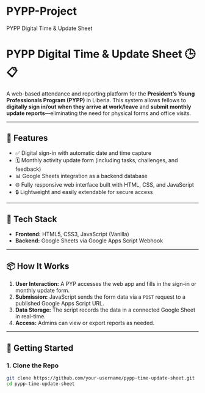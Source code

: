 # PYPP-Project
PYPP Digital Time &amp; Update Sheet
# PYPP Digital Time & Update Sheet 🕒📋

A web-based attendance and reporting platform for the **President’s Young Professionals Program (PYPP)** in Liberia. This system allows fellows to **digitally sign in/out when they arrive at work/leave** and **submit monthly update reports**—eliminating the need for physical forms and office visits.

---

## 🔧 Features

- ✅ Digital sign-in with automatic date and time capture
- 🗓️ Monthly activity update form (including tasks, challenges, and feedback)
- 📊 Google Sheets integration as a backend database
- 🌐 Fully responsive web interface built with HTML, CSS, and JavaScript
- 🔒 Lightweight and easily extendable for secure access

---

## 🧰 Tech Stack

- **Frontend:** HTML5, CSS3, JavaScript (Vanilla)
- **Backend:** Google Sheets via Google Apps Script Webhook

---

## 📦 How It Works

1. **User Interaction:** A PYP accesses the web app and fills in the sign-in or monthly update form.
2. **Submission:** JavaScript sends the form data via a `POST` request to a published Google Apps Script URL.
3. **Data Storage:** The script records the data in a connected Google Sheet in real-time.
4. **Access:** Admins can view or export reports as needed.

---

## 🚀 Getting Started

### 1. Clone the Repo
```bash
git clone https://github.com/your-username/pypp-time-update-sheet.git
cd pypp-time-update-sheet


